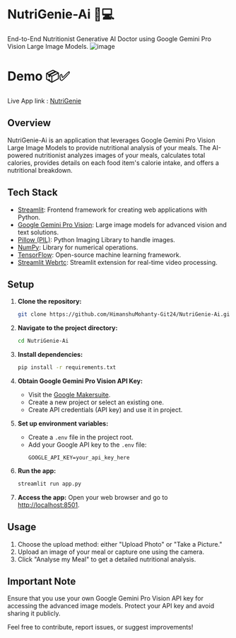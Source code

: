 # NutriGenie-Ai 🍏💻

End-to-End Nutritionist Generative AI Doctor using Google Gemini Pro Vision Large Image Models.
![image](https://github.com/HimanshuMohanty-Git24/NutriGenie-Ai/assets/94133298/1a946072-4a89-456a-9d5d-44473fd66602)


# Demo 📦✅

Live App link : [NutriGenie](https://nutrigenie-ai.streamlit.app/)

## Overview

NutriGenie-Ai is an application that leverages Google Gemini Pro Vision Large Image Models to provide nutritional analysis of your meals. The AI-powered nutritionist analyzes images of your meals, calculates total calories, provides details on each food item's calorie intake, and offers a nutritional breakdown.

## Tech Stack

- [Streamlit](https://streamlit.io/): Frontend framework for creating web applications with Python.
- [Google Gemini Pro Vision](https://cloud.google.com/blog/topics/inside-google-cloud/advanced-solutions-for-vision-and-text-using-gemini-pro): Large image models for advanced vision and text solutions.
- [Pillow (PIL)](https://pillow.readthedocs.io/en/stable/): Python Imaging Library to handle images.
- [NumPy](https://numpy.org/): Library for numerical operations.
- [TensorFlow](https://www.tensorflow.org/): Open-source machine learning framework.
- [Streamlit Webrtc](https://github.com/whitphx/streamlit-webrtc): Streamlit extension for real-time video processing.

## Setup

1. **Clone the repository:**
   ```bash
   git clone https://github.com/HimanshuMohanty-Git24/NutriGenie-Ai.git
   ```

2. **Navigate to the project directory:**
   ```bash
   cd NutriGenie-Ai
   ```

3. **Install dependencies:**
   ```bash
   pip install -r requirements.txt
   ```

4. **Obtain Google Gemini Pro Vision API Key:**
   - Visit the [Google Makersuite](https://makersuite.google.com/app/).
   - Create a new project or select an existing one.
   - Create API credentials (API key) and use it in project.

5. **Set up environment variables:**
   - Create a `.env` file in the project root.
   - Add your Google API key to the `.env` file:
     ```env
     GOOGLE_API_KEY=your_api_key_here
     ```

6. **Run the app:**
   ```bash
   streamlit run app.py
   ```

7. **Access the app:**
   Open your web browser and go to [http://localhost:8501](http://localhost:8501).

## Usage

1. Choose the upload method: either "Upload Photo" or "Take a Picture."
2. Upload an image of your meal or capture one using the camera.
3. Click "Analyse my Meal" to get a detailed nutritional analysis.

## Important Note

Ensure that you use your own Google Gemini Pro Vision API key for accessing the advanced image models. Protect your API key and avoid sharing it publicly.

Feel free to contribute, report issues, or suggest improvements!
